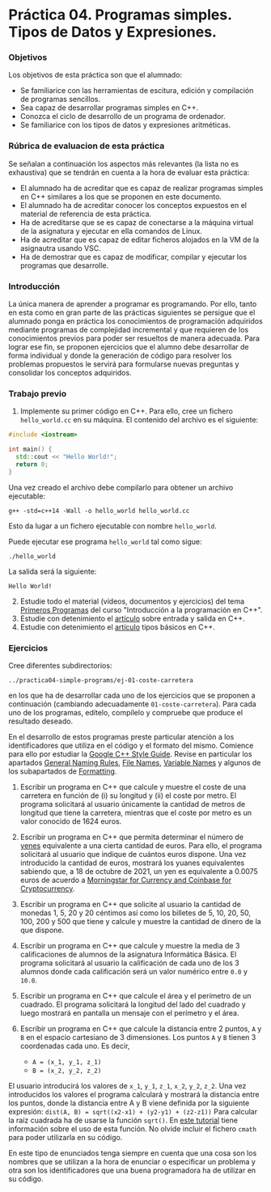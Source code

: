 # Práctica 04. Programas simples. Tipos de Datos y Expresiones.

### Objetivos

Los objetivos de esta práctica son que el alumnado:

* Se familiarice con las herramientas de escitura, edición y compilación de programas sencillos.
* Sea capaz de desarrollar programas simples en C++.
* Conozca el ciclo de desarrollo de un programa de ordenador.
* Se familiarice con los tipos de datos y expresiones aritméticas.

### Rúbrica de evaluacion de esta práctica

Se señalan a continuación los aspectos más relevantes (la lista no es exhaustiva) que se tendrán en cuenta a la hora de evaluar esta práctica:

* El alumnado ha de acreditar que es capaz de realizar programas simples en C++ similares a los que se proponen en este documento.
* El alumnado ha de acreditar conocer los conceptos expuestos en el material de referencia de esta práctica.
* Ha de acreditarse que se es capaz de conectarse a la máquina virtual de la asignatura y ejecutar en ella comandos de Linux.
* Ha de acreditar que es capaz de editar ficheros alojados en la VM de la asignautra usando VSC.
* Ha de demostrar que es capaz de modificar, compilar y ejecutar los programas que desarrolle.

### Introducción

La única manera de aprender a programar es programando. 
Por ello, tanto en esta como en gran parte de las prácticas siguientes se persigue que el alumnado ponga en práctica los conocimientos de programación adquiridos mediante programas de complejidad incremental y que requieren de los conocimientos previos para poder ser resueltos de manera adecuada.
Para lograr ese fin, se proponen ejercicios que el alumno debe desarrollar de forma individual y donde la generación de código para resolver los problemas propuestos le servirá para formularse nuevas preguntas y consolidar los conceptos adquiridos.

### Trabajo previo

1. Implemente su primer código en C++. Para ello, cree un fichero `hello_world.cc` en su máquina. El contenido del archivo es el siguiente:
```cpp
#include <iostream>

int main() {
  std::cout << "Hello World!";
  return 0;
}
```
Una vez creado el archivo debe compilarlo para obtener un archivo ejecutable:
```
g++ -std=c++14 -Wall -o hello_world hello_world.cc
```
Esto da lugar a un fichero ejecutable con nombre `hello_world`.

Puede ejecutar ese programa `hello_world` tal como sigue:
```
./hello_world
```
La salida será la siguiente:
```
Hello World!
```
2. Estudie todo el material (vídeos, documentos y ejercicios) del tema [Primeros Programas](http://www.minidosis.org/#/temas/Cpp.PrimerosProgramas) del curso "Introducción a la programación en C++".
3. Estudie con detenimiento el [artículo](http://www.cplusplus.com/doc/tutorial/basic_io/) sobre entrada y salida en C++.
4. Estudie con detenimiento el [artículo](https://www.tutorialspoint.com/cplusplus/cpp_data_types.htm) tipos básicos en C++.

### Ejercicios 

Cree diferentes subdirectorios:
```
../practica04-simple-programs/ej-01-coste-carretera
```
en los que ha de desarrollar cada uno de los ejercicios que se proponen a continuación (cambiando adecuadamente `01-coste-carretera`).
Para cada uno de los programas, edítelo, compílelo y compruebe que produce el resultado deseado.

En el desarrollo de estos programas preste particular atención a los identificadores que utiliza en el código y el formato del mismo.
Comience para ello por estudiar la 
[Google C++ Style Guide](https://google.github.io/styleguide/cppguide.html).
Revise en particular los apartados 
[General Naming Rules](https://google.github.io/styleguide/cppguide.html#General_Naming_Rules),
[File Names](https://google.github.io/styleguide/cppguide.html#File_Names), 
[Variable Names](https://google.github.io/styleguide/cppguide.html#Variable_Names)
y algunos de los subapartados de 
[Formatting](https://google.github.io/styleguide/cppguide.html#Formatting).

1. Escribir un programa en C++ que calcule y muestre el coste de una carretera en función de (i) su longitud y (ii) el coste por metro. El programa solicitará al usuario únicamente la cantidad de metros de longitud que tiene la carretera, mientras que el coste por metro es un valor conocido de 1624 euros.

2. Escribir un programa en C++ que permita determinar el número de [yenes](https://en.wikipedia.org/wiki/Japanese_yen) equivalente a una cierta cantidad de euros. Para ello, el programa solicitará al usuario que indique de cuántos euros dispone. Una vez introducido la cantidad de euros, mostrará los yuanes equivalentes sabiendo que, a 18 de octubre de 2021, un yen es equivalente a 0.0075 euros de acuerdo a 
[Morningstar for Currency and Coinbase for Cryptocurrency](https://www.google.com/intl/en/googlefinance/disclaimer/). 

3. Escribir un programa en C++ que solicite al usuario la cantidad de monedas 1, 5, 20 y 20 céntimos así como los billetes de 5, 10, 20, 50, 100, 200 y 500 que tiene y calcule y muestre la cantidad de dinero de la que dispone. 

4. Escribir un programa en C++ que calcule y muestre la media de 3 calificaciones de alumnos de la asignatura Informática Básica. El programa solicitará al usuario la calificación de cada uno de los 3 alumnos donde cada calificación será un valor numérico entre `0.0` y `10.0`.

5. Escribir un programa en C++ que calcule el área y el perímetro de un cuadrado. El programa solicitará la longitud del lado del cuadrado y luego mostrará en pantalla un mensaje con el perímetro y el área.

6. Escribir un programa en C++ que calcule la distancia entre 2 puntos, `A` y `B` en el espacio cartesiano de 3 dimensiones. Los puntos `A` y `B` tienen 3 coordenadas cada uno. Es decir, 
   * `A = (x_1, y_1, z_1)`
   * `B = (x_2, y_2, z_2)`
   
El usuario introducirá los valores de `x_1`, `y_1`, `z_1`, `x_2`, `y_2`, `z_2`. 
Una vez introducidos los valores el programa calculará y mostrará la distancia entre los puntos, donde la distancia entre A y B viene definida por la siguiente expresión:
`dist(A, B) = sqrt((x2-x1) + (y2-y1) + (z2-z1))`
Para calcular la raíz cuadrada ha de usarse la función `sqrt()`.
En [este tutorial](https://www.programiz.com/cpp-programming/library-function/cmath/sqrt)
tiene información sobre el uso de esta función.
No olvide incluir el fichero `cmath` para poder utilizarla en su código.

En este tipo de enunciados tenga siempre en cuenta que una cosa son los nombres que se utilizan a la hora de enunciar o especificar un problema y otra son los identificadores que una buena programadora ha de utilizar en su código.

<!-- 
La respuesta a los ejercicios planteados debe encontrarse ubicado en el repositorio personal de prácticas del alumno para su consulta por parte del profesorado de la asignatura antes de comenzar la sesión de prácticas.
-->
